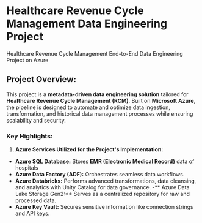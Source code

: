 # Healthcare Revenue Cycle Management Data Engineering Project
Healthcare Revenue Cycle Management End-to-End Data Engineering Project on Azure

## Project Overview:
This project is a **metadata-driven data engineering solution** tailored for **Healthcare Revenue Cycle Management (RCM)**. Built on **Microsoft Azure**, the pipeline is designed to automate and optimize data ingestion, transformation, and historical data management processes while ensuring scalability and security.

### Key Highlights:
1. **Azure Services Utilized for the Project's Implementation:**
  - **Azure SQL Database:** Stores **EMR (Electronic Medical Record)** data of hospitals
  - **Azure Data Factory (ADF):** Orchestrates seamless data workflows.
  - **Azure Databricks:** Performs advanced transformations, data cleansing, and analytics with Unity Catalog for data governance.
  -** Azure Data Lake Storage Gen2:** Serves as a centralized repository for raw and processed data.
  - **Azure Key Vault:** Secures sensitive information like connection strings and API keys.
